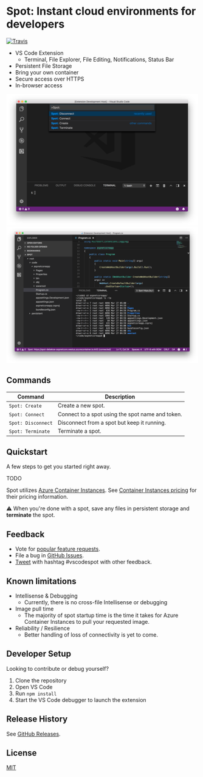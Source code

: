 # Spot: Instant cloud environments for developers

[![Travis](https://travis-ci.com/derekbekoe/vscode-spot.svg?token=ng6izydYD2zkXPDRE5DP&branch=dev)](https://travis-ci.com/derekbekoe/vscode-spot)

- VS Code Extension
    - Terminal, File Explorer, File Editing, Notifications, Status Bar
- Persistent File Storage
- Bring your own container
- Secure access over HTTPS
- In-browser access

![Spot VS Code extension commands](doc/assets/spot_screenshot1.png "Spot VS Code extension commands")
![Connected to spot](doc/assets/spot_screenshot2.png "Connected to spot")


## Commands

| Command | Description |
| --- |---|
| `Spot: Create`     | Create a new spot.
| `Spot: Connect`    | Connect to a spot using the spot name and token.
| `Spot: Disconnect` | Disconnect from a spot but keep it running.
| `Spot: Terminate`  | Terminate a spot.


## Quickstart

A few steps to get you started right away.

TODO

Spot utilizes [Azure Container Instances](https://azure.microsoft.com/en-us/services/container-instances/). See [Container Instances pricing](https://azure.microsoft.com/en-us/pricing/details/container-instances/) for their pricing information.

:warning: When you're done with a spot, save any files in persistent storage and **terminate** the spot.


## Feedback

* Vote for [popular feature requests](https://github.com/derekbekoe/vscode-spot/issues?q=is%3Aopen+is%3Aissue+label%3Aenhancement+sort%3Areactions-%2B1-desc).
* File a bug in [GitHub Issues](https://github.com/derekbekoe/vscode-spot/issues).
* [Tweet](https://twitter.com/search?q=vscodespot) with hashtag #vscodespot with other feedback.


## Known limitations

- Intellisense & Debugging
    - Currently, there is no cross-file Intellisense or debugging
- Image pull time
    - The majority of spot startup time is the time it takes for Azure Container Instances to pull your requested image.
- Reliability / Resilience
    - Better handling of loss of connectivity is yet to come.


## Developer Setup

Looking to contribute or debug yourself?

1. Clone the repository
2. Open VS Code
3. Run `npm install`
4. Start the VS Code debugger to launch the extension


## Release History

See [GitHub Releases](https://github.com/derekbekoe/vscode-spot/releases).


## License
[MIT](LICENSE.md)
